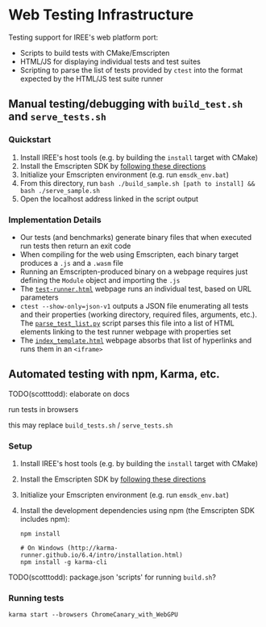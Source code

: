 # Web Testing Infrastructure

Testing support for IREE's web platform port:

* Scripts to build tests with CMake/Emscripten
* HTML/JS for displaying individual tests and test suites
* Scripting to parse the list of tests provided by `ctest` into the format
  expected by the HTML/JS test suite runner

## Manual testing/debugging with `build_test.sh` and `serve_tests.sh`

### Quickstart

1. Install IREE's host tools (e.g. by building the `install` target with CMake)
2. Install the Emscripten SDK by
   [following these directions](https://emscripten.org/docs/getting_started/downloads.html)
3. Initialize your Emscripten environment (e.g. run `emsdk_env.bat`)
4. From this directory, run `bash ./build_sample.sh [path to install] && bash ./serve_sample.sh`
5. Open the localhost address linked in the script output

### Implementation Details

* Our tests (and benchmarks) generate binary files that when executed run tests
  then return an exit code
* When compiling for the web using Emscripten, each binary target produces a
  `.js` and a `.wasm` file
* Running an Emscripten-produced binary on a webpage requires just defining the
  `Module` object and importing the `.js`
* The [`test-runner.html`](test-runner.html) webpage runs an individual test,
  based on URL parameters
* `ctest --show-only=json-v1` outputs a JSON file enumerating all tests and
  their properties (working directory, required files, arguments, etc.). The
  [`parse_test_list.py`](parse_test_list.py) script parses this file into a
  list of HTML elements linking to the test runner webpage with properties set
* The [`index_template.html`](index_template.html) webpage absorbs that list
  of hyperlinks and runs them in an `<iframe>`

## Automated testing with npm, Karma, etc.

TODO(scotttodd): elaborate on docs

run tests in browsers

this may replace `build_tests.sh` / `serve_tests.sh`

### Setup

1. Install IREE's host tools (e.g. by building the `install` target with CMake)
2. Install the Emscripten SDK by
   [following these directions](https://emscripten.org/docs/getting_started/downloads.html)
3. Initialize your Emscripten environment (e.g. run `emsdk_env.bat`)
4. Install the development dependencies using npm (the Emscripten SDK includes
   npm):

   ```
   npm install

   # On Windows (http://karma-runner.github.io/6.4/intro/installation.html)
   npm install -g karma-cli
   ```

TODO(scotttodd): package.json 'scripts' for running `build.sh`?

### Running tests

```
karma start --browsers ChromeCanary_with_WebGPU
```

